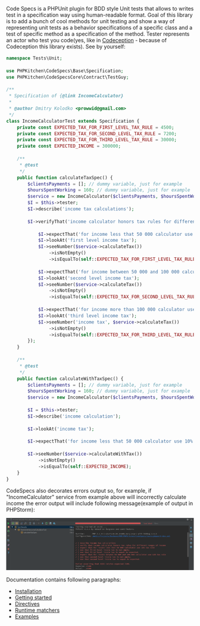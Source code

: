 Code Specs is a PHPUnit plugin for BDD style Unit tests that allows to writes test in a specification way using human-readable format. 
Goal of this library is to add a bunch of cool methods for unit testing and show a way of representing unit tests as a behavior specifications of a specific class and a test of specific method as a specification of the method.
Tester represents an actor who test you code(yes, like in [Codeception](https://github.com/Codeception/Codeception) - because of Codeception this library exists). See by yourself:
```php
namespace Tests\Unit;

use PHPKitchen\CodeSpecs\Base\Specification;
use PHPKitchen\CodeSpecsCore\Contract\TestGuy;

/**
 * Specification of {@link IncomeCalculator}
 *
 * @author Dmitry Kolodko <prowwid@gmail.com>
 */
class IncomeCalculatorTest extends Specification {
    private const EXPECTED_TAX_FOR_FIRST_LEVEL_TAX_RULE = 4500;
    private const EXPECTED_TAX_FOR_SECOND_LEVEL_TAX_RULE = 7200;
    private const EXPECTED_TAX_FOR_THIRD_LEVEL_TAX_RULE = 30000;
    private const EXPECTED_INCOME = 300000;

    /**
     * @test
     */
    public function calculateTaxSpec() {
        $clientsPayments = []; // dummy variable, just for example
        $hoursSpentWorking = 160; // dummy variable, just for example
        $service = new IncomeCalculator($clientsPayments, $hoursSpentWorking);
        $I = $this->tester;
        $I->describe('income tax calculations');

        $I->verifyThat('income calculator honors tax rules for different ranges of income', function (TestGuy $I) use ($service) {

            $I->expectThat('for income less that 50 000 calculator use 10% tax rule');
            $I->lookAt('first level income tax');
            $I->seeNumber($service->calculateTax())
                ->isNotEmpty()
                ->isEqualTo(self::EXPECTED_TAX_FOR_FIRST_LEVEL_TAX_RULE);

            $I->expectThat('for income between 50 000 and 100 000 calculator use 12% tax rule');
            $I->lookAt('second level income tax');
            $I->seeNumber($service->calculateTax())
                ->isNotEmpty()
                ->isEqualTo(self::EXPECTED_TAX_FOR_SECOND_LEVEL_TAX_RULE);

            $I->expectThat('for income more than 100 000 calculator use 20% tax rule');
            $I->lookAt('third level income tax');
            $I->seeNumber('income tax', $service->calculateTax())
                ->isNotEmpty()
                ->isEqualTo(self::EXPECTED_TAX_FOR_THIRD_LEVEL_TAX_RULE);
        });
    }

    /**
     * @test
     */
    public function calculateWithTaxSpec() {
        $clientsPayments = []; // dummy variable, just for example
        $hoursSpentWorking = 160; // dummy variable, just for example
        $service = new IncomeCalculator($clientsPayments, $hoursSpentWorking);

        $I = $this->tester;
        $I->describe('income calculation');

        $I->lookAt('income tax');

        $I->expectThat('for income less that 50 000 calculator use 10% tax rule');

        $I->seeNumber($service->calculateWithTax())
            ->isNotEmpty()
            ->isEqualTo(self::EXPECTED_INCOME);
    }
}
```

CodeSpecs also decorates errors output so, for example, if "IncomeCalculator" service from example above will incorrectly calculate income the error output will include following message(example of output in PHPStorm):

![picture alt](en/failed-spec.png "Error output")

Documentation contains following paragraphs:
* [Installation](en/installation.md)
* [Getting started](en/getting-started.md)
* [Directives](en/directives.md)
* [Runtime matchers](en/runtime-matchers.md)
* [Examples](en/examples-list.md)